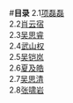 #**目录**
2.1[项磊磊](chapter2/21xiang-lei-lei.md)  
2.2[肖云宿](chapter2/22xiao-yun-su.md)  
2.3[吴思睿](chapter2/23wu-si-rui.md)  
2.4[武山权](chapter2/24wu-shan-quan.md)  
2.5[吴铠岚](chapter2/25wu-kai-lan.md)  
2.6[夏及皓](chapter2/26xia-ji-hao.md)  
2.7[吴思清](chapter2/27wu-si-qing.md)  
2.8[张啸岩](chapter2/28zhang-xiao-yan.md)  